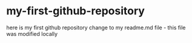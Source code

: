 # my-first-github-repository
here is my first github repository
change to my readme.md file - this file was modified locally
